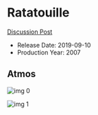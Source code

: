 # Ratatouille

[Discussion Post](https://www.avsforum.com/threads/bass-eq-for-filtered-movies.2995212/post-58544408)

* Release Date: 2019-09-10
* Production Year: 2007

## Atmos

![img 0](https://i.imgur.com/8pAJdPO.jpg)

![img 1](https://i.imgur.com/6hStNnP.png)

